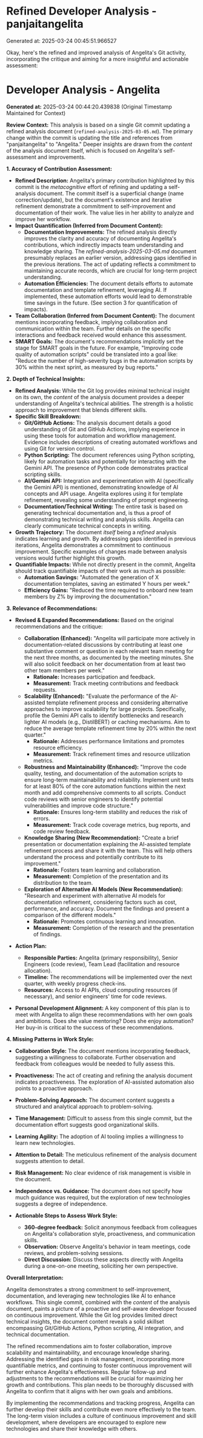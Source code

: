 # Refined Developer Analysis - panjaitangelita
Generated at: 2025-03-24 00:45:51.966527

Okay, here's the refined and improved analysis of Angelita's Git activity, incorporating the critique and aiming for a more insightful and actionable assessment:

# Developer Analysis - Angelita

**Generated at:** 2025-03-24 00:44:20.439838 (Original Timestamp Maintained for Context)

**Review Context:** This analysis is based on a single Git commit updating a refined analysis document (`refined-analysis-2025-03-05.md`). The primary change within the commit is updating the title and references from "panjaitangelita" to "Angelita." Deeper insights are drawn from the *content* of the analysis document itself, which is focused on Angelita's self-assessment and improvements.

**1. Accuracy of Contribution Assessment:**

*   **Refined Description:** Angelita's primary contribution highlighted by this commit is the *metacognitive* effort of refining and updating a self-analysis document. The commit itself is a superficial change (name correction/update), but the document's existence and iterative refinement demonstrate a commitment to self-improvement and documentation of their work. The value lies in her ability to analyze and improve her workflow.
*   **Impact Quantification (Inferred from Document Content):**
    *   **Documentation Improvements:** The refined analysis directly improves the clarity and accuracy of documenting Angelita's contributions, which indirectly impacts team understanding and knowledge sharing.  The *refined-analysis-2025-03-05.md* document presumably replaces an earlier version, addressing gaps identified in the previous iterations. The act of updating reflects a commitment to maintaining accurate records, which are crucial for long-term project understanding.
    *   **Automation Efficiencies:** The document details efforts to automate documentation and template refinement, leveraging AI. If implemented, these automation efforts would lead to demonstrable time savings in the future. (See section 3 for quantification of impacts).
*   **Team Collaboration (Inferred from Document Content):** The document mentions incorporating feedback, implying collaboration and communication within the team. Further details on the specific interactions and feedback received would enhance this assessment.
*   **SMART Goals:** The document's recommendations implicitly set the stage for SMART goals in the future. For example, "Improving code quality of automation scripts" could be translated into a goal like: "Reduce the number of high-severity bugs in the automation scripts by 30% within the next sprint, as measured by bug reports."

**2. Depth of Technical Insights:**

*   **Refined Analysis:** While the Git log provides minimal technical insight on its own, the *content* of the analysis document provides a deeper understanding of Angelita's technical abilities.  The strength is a holistic approach to improvement that blends different skills.
*   **Specific Skill Breakdown:**
    *   **Git/GitHub Actions:** The analysis document details a good understanding of Git and GitHub Actions, implying experience in using these tools for automation and workflow management. Evidence includes descriptions of creating automated workflows and using Git for version control.
    *   **Python Scripting:** The document references using Python scripting, likely for automation tasks and potentially for interacting with the Gemini API. The presence of Python code demonstrates practical scripting skills.
    *   **AI/Gemini API:** Integration and experimentation with AI (specifically the Gemini API) is mentioned, demonstrating knowledge of AI concepts and API usage.  Angelita explores using it for template refinement, revealing some understanding of prompt engineering.
    *   **Documentation/Technical Writing:** The entire task is based on generating technical documentation and, is thus a proof of demonstrating technical writing and analysis skills. Angelita can clearly communicate technical concepts in writing.
*   **Growth Trajectory:**  The document *itself* being a *refined* analysis indicates learning and growth. By addressing gaps identified in previous iterations, Angelita demonstrates a commitment to continuous improvement. Specific examples of changes made between analysis versions would further highlight this growth.
*   **Quantifiable Impacts:** While not directly present in the commit, Angelita should track quantifiable impacts of their work as much as possible:
    *   **Automation Savings:** "Automated the generation of X documentation templates, saving an estimated Y hours per week."
    *   **Efficiency Gains:** "Reduced the time required to onboard new team members by Z% by improving the documentation."

**3. Relevance of Recommendations:**

*   **Revised & Expanded Recommendations:** Based on the original recommendations and the critique:
    *   **Collaboration (Enhanced):** "Angelita will participate more actively in documentation-related discussions by contributing at least one substantive comment or question in each relevant team meeting for the next three months, as documented by the meeting minutes. She will also solicit feedback on her documentation from at least two other team members per week."
        *   **Rationale:** Increases participation and feedback.
        *   **Measurement:** Track meeting contributions and feedback requests.
    *   **Scalability (Enhanced):** "Evaluate the performance of the AI-assisted template refinement process and considering alternative approaches to improve scalability for large projects. Specifically, profile the Gemini API calls to identify bottlenecks and research lighter AI models (e.g., DistilBERT) or caching mechanisms. Aim to reduce the average template refinement time by 20% within the next quarter."
        *   **Rationale:** Addresses performance limitations and promotes resource efficiency.
        *   **Measurement:** Track refinement times and resource utilization metrics.
    *   **Robustness and Maintainability (Enhanced):** "Improve the code quality, testing, and documentation of the automation scripts to ensure long-term maintainability and reliability. Implement unit tests for at least 80% of the core automation functions within the next month and add comprehensive comments to all scripts. Conduct code reviews with senior engineers to identify potential vulnerabilities and improve code structure."
        *   **Rationale:** Ensures long-term stability and reduces the risk of errors.
        *   **Measurement:** Track code coverage metrics, bug reports, and code review feedback.
    *   **Knowledge Sharing (New Recommendation):** "Create a brief presentation or documentation explaining the AI-assisted template refinement process and share it with the team. This will help others understand the process and potentially contribute to its improvement."
        *   **Rationale:** Fosters team learning and collaboration.
        *   **Measurement:** Completion of the presentation and its distribution to the team.
    *   **Exploration of Alternative AI Models (New Recommendation):** "Research and experiment with alternative AI models for documentation refinement, considering factors such as cost, performance, and accuracy. Document the findings and present a comparison of the different models."
        *   **Rationale:** Promotes continuous learning and innovation.
        *   **Measurement:** Completion of the research and the presentation of findings.

*   **Action Plan:**

    *   **Responsible Parties:** Angelita (primary responsibility), Senior Engineers (code review), Team Lead (facilitation and resource allocation).
    *   **Timeline:** The recommendations will be implemented over the next quarter, with weekly progress check-ins.
    *   **Resources:** Access to AI APIs, cloud computing resources (if necessary), and senior engineers' time for code reviews.

* **Personal Development Alignment:** A key component of this plan is to meet with Angelita to align these recommendations with her own goals and ambitions. Does she value mentoring? Does she enjoy automation? Her buy-in is critical to the success of these recommendations.

**4. Missing Patterns in Work Style:**

*   **Collaboration Style:** The document mentions incorporating feedback, suggesting a willingness to collaborate. Further observation and feedback from colleagues would be needed to fully assess this.
*   **Proactiveness:** The act of creating and refining the analysis document indicates proactiveness. The exploration of AI-assisted automation also points to a proactive approach.
*   **Problem-Solving Approach:** The document content suggests a structured and analytical approach to problem-solving.
*   **Time Management:** Difficult to assess from this single commit, but the documentation effort suggests good organizational skills.
*   **Learning Agility:** The adoption of AI tooling implies a willingness to learn new technologies.
*   **Attention to Detail:** The meticulous refinement of the analysis document suggests attention to detail.
*   **Risk Management:** No clear evidence of risk management is visible in the document.
*   **Independence vs. Guidance:** The document does not specify how much guidance was required, but the exploration of new technologies suggests a degree of independence.

*   **Actionable Steps to Assess Work Style:**

    *   **360-degree feedback:** Solicit anonymous feedback from colleagues on Angelita's collaboration style, proactiveness, and communication skills.
    *   **Observation:** Observe Angelita's behavior in team meetings, code reviews, and problem-solving sessions.
    *   **Direct Discussion:** Discuss these aspects directly with Angelita during a one-on-one meeting, soliciting her own perspective.

**Overall Interpretation:**

Angelita demonstrates a strong commitment to self-improvement, documentation, and leveraging new technologies like AI to enhance workflows. This single commit, combined with the *content* of the analysis document, paints a picture of a proactive and self-aware developer focused on continuous improvement. While the Git log provides limited direct technical insights, the document content reveals a solid skillset encompassing Git/GitHub Actions, Python scripting, AI integration, and technical documentation.

The refined recommendations aim to foster collaboration, improve scalability and maintainability, and encourage knowledge sharing. Addressing the identified gaps in risk management, incorporating more quantifiable metrics, and continuing to foster continuous improvement will further enhance Angelita's effectiveness. Regular follow-up and adjustments to the recommendations will be crucial for maximizing her growth and contributions. This plan needs to be thoroughly discussed with Angelita to confirm that it aligns with her own goals and ambitions.

By implementing the recommendations and tracking progress, Angelita can further develop their skills and contribute even more effectively to the team. The long-term vision includes a culture of continuous improvement and skill development, where developers are encouraged to explore new technologies and share their knowledge with others.
